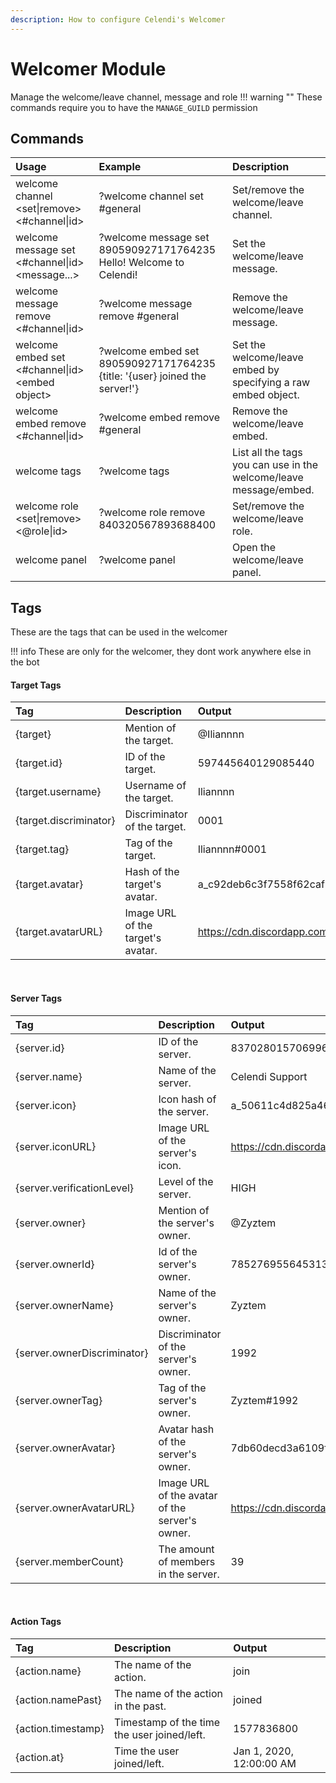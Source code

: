 ```yaml
---
description: How to configure Celendi's Welcomer
---
```

# Welcomer Module
Manage the welcome/leave channel, message and role
!!! warning ""
    These commands require you to have the `MANAGE_GUILD` permission

## Commands

| Usage | Example | Description |
| :--- | :--- | :--- |
| welcome channel &lt;set\|remove&gt; &lt;#channel\|id&gt; | ?welcome channel set #general | Set/remove the welcome/leave channel. |
| welcome message set &lt;#channel\|id&gt; &lt;message...&gt; | ?welcome message set 890590927171764235 Hello! Welcome to Celendi! | Set the welcome/leave message. | 
| welcome message remove &lt;#channel\|id&gt; | ?welcome message remove #general | Remove the welcome/leave message. |
| welcome embed set &lt;#channel\|id&gt; &lt;embed object&gt; | ?welcome embed set 890590927171764235 <br>{title: '{user} joined the server!'} | Set the welcome/leave embed by specifying a raw embed object. |
| welcome embed remove &lt;#channel\|id&gt; | ?welcome embed remove #general | Remove the welcome/leave embed. |
| welcome tags | ?welcome tags | List all the tags you can use in the welcome/leave message/embed. |
| welcome role &lt;set\|remove&gt; &lt;&#64;role\|id&gt;| ?welcome role remove 840320567893688400 | Set/remove the welcome/leave role. |
| welcome panel | ?welcome panel | Open the welcome/leave panel. |

## Tags
These are the tags that can be used in the welcomer

!!! info
    These are only for the welcomer, they dont work anywhere else in the bot

#### **Target Tags**   
| Tag      | Description | Output |
| :------- | :---------- | :------- |
| {target} | Mention of the target. | &#64;Iliannnn |
| {target.id} | ID of the target. | 597445640129085440 |
| {target.username} | Username of the target. | Iliannnn |
| {target.discriminator} | Discriminator of the target. | 0001 |
| {target.tag} | Tag of the target. | Iliannnn#0001 |
| {target.avatar} | Hash of the target's avatar. | a_c92deb6c3f7558f62caf2ba485c42087 |
| {target.avatarURL} | Image URL of the target's avatar. | https://cdn.discordapp.com/avatars/597445640129085440/a_c92deb6c3f7558f62caf2ba485c42087.gif |
<br>

#### **Server Tags**
| Tag      | Description | Output |
| :------- | :---------- | :------- |
| {server.id} | ID of the server. | 837028015706996806 |
| {server.name} | Name of the server. | Celendi Support |
| {server.icon} | Icon hash of the server. | a_50611c4d825a46db3195224498757205 |
| {server.iconURL} | Image URL of the server's icon. | https://cdn.discordapp.com/icons/837028015706996806/a_50611c4d825a46db3195224498757205.gif |
| {server.verificationLevel} | Level of the server. | HIGH |
| {server.owner} | Mention of the server's owner. | &#64;Zyztem |
| {server.ownerId} | Id of the server's owner. | 785276955645313035 |
| {server.ownerName} | Name of the server's owner. | Zyztem |
| {server.ownerDiscriminator} | Discriminator of the server's owner. | 1992 |
| {server.ownerTag} | Tag of the server's owner. | Zyztem#1992 |
| {server.ownerAvatar} | Avatar hash of the server's owner. | 7db60decd3a6109f48715a448639c6a6 |
| {server.ownerAvatarURL} | Image URL of the avatar of the server's owner. | https://cdn.discordapp.com/avatars/785276955645313035/7db60decd3a6109f48715a448639c6a6.png |
| {server.memberCount} | The amount of members in the server. | 39 |
<br>

####  Action Tags
| Tag     | Description | Output |
| :------ | :---------- | :------- |
| {action.name} | The name of the action. | join |
| {action.namePast} | The name of the action in the past. | joined |
| {action.timestamp} | Timestamp of the time the user joined/left. | 1577836800 |
| {action.at} | Time the user joined/left. | Jan 1, 2020, 12:00:00 AM |
